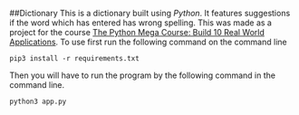 ##Dictionary
This is a dictionary built using _Python_. It features suggestions if the word which has entered
has wrong spelling. This was made as a project for the course [The Python Mega Course: Build 10 Real World
 Applications](https://www.udemy.com/course/the-python-mega-course/). To use first run the following command on the
command line  
  
    pip3 install -r requirements.txt
    
Then you will have to run the program by the following command in the command line.  

    python3 app.py